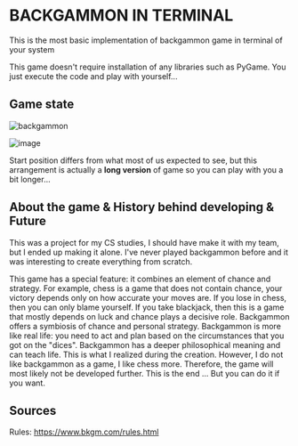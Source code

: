 # BACKGAMMON IN TERMINAL
This is the most basic implementation of backgammon game in terminal of your system

This game doesn't require installation of any libraries such as PyGame. You just execute the code and play with yourself...

## Game state

![backgammon](https://github.com/user-attachments/assets/7771002b-2608-4b0e-8216-6f71a5fdc497)


![image](https://github.com/user-attachments/assets/fd917c83-53b3-4d60-a771-fb309c9a0f62)


Start position differs from what most of us expected to see, but this arrangement is actually a **long version** of game so you can play with you a bit longer...

## About the game & History behind developing & Future
This was a project for my CS studies, I should have make it with my team, but I ended up making it alone. I've never played backgammon before and it was interesting to create everything from scratch.

This game has a special feature: it combines an element of chance and strategy. For example, chess is a game that does not contain chance, your victory depends only on how accurate your moves are. If you lose in chess, then you can only blame yourself. If you take blackjack, then this is a game that mostly depends on luck and chance plays a decisive role. Backgammon offers a symbiosis of chance and personal strategy. Backgammon is more like real life: you need to act and plan based on the circumstances that you got on the "dices". Backgammon has a deeper philosophical meaning and can teach life. This is what I realized during the creation. However, I do not like backgammon as a game, I like chess more. Therefore, the game will most likely not be developed further. This is the end ... But you can do it if you want.

## Sources
Rules: https://www.bkgm.com/rules.html 

